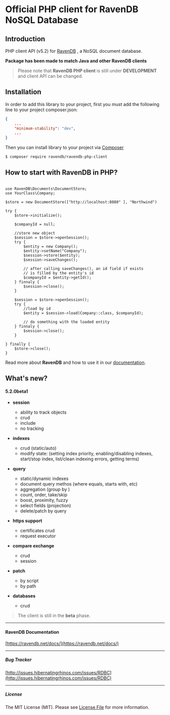# Official PHP client for RavenDB NoSQL Database


## Introduction
PHP client API (v5.2) for [RavenDB](https://ravendb.net/) , a NoSQL document database.

**Package has been made to match Java and other RavenDB clients**

> Please note that **RavenDB PHP client** is still under **DEVELOPMENT** and client API can be changed.

## Installation

In order to add this library to your project, first you must add the following line to your project composer.json:  

``` json
{ 
    ...
    "minimum-stability": "dev",
    ... 
}
```

Then you can install library to your project via [Composer](https://getcomposer.org/)

``` bash
$ composer require ravendb/ravendb-php-client
```


## How to start with RavenDB in PHP?

```injectablephp

use RavenDB\Documents\DocumentStore;
use YourClass\Company;

$store = new DocumentStore(["http://localhost:8080" ], "Northwind")

try {
    $store->initialize();
    
    $companyId = null;
    
    //store new object
    $session = $store->openSession();
    try {
        $entity = new Company();
        $entity->setName("Company");
        $session->store($entity);
        $session->saveChanges();
    
        // after calling saveChanges(), an id field if exists
        // is filled by the entity's id
        $companyId = $entity->getId();
    } finnaly {
        $session->close();
    }
    
    $session = $store->openSession();
    try {
        //load by id
        $entity = $session->load(Company::class, $companyId);
    
        // do something with the loaded entity
    } finnaly {
        $session->close();
    }

} finally {
    $store->close();
}

```

Read more about **RavenDB** and how to use it in our [documentation](https://ravendb.net/docs/).

## What's new?

#### 5.2.0beta1

- **session**
    - ability to track objects
    - crud
    - include
    - no tracking

- **indexes**
    - crud (static/auto)
    - modify state: (setting index priority, enabling/disabling indexes, start/stop index, list/clean indexing errors, getting terms)

- **query**
    - static/dynamic indexes
    - document query methos (where equals, starts with, etc)
    - aggregation (group by )
    - count, order, take/skip
    - boost, proximity, fuzzy
    - select fields (projection)
    - delete/patch by query

- **https support**
    - certificates crud
    - request executor

- **compare exchange**
    - crud
    - session

- **patch**
    - by script
    - by path

- **databases**
    - crud

> The client is still in the **beta** phase.

----
#### RavenDB Documentation
[https://ravendb.net/docs/](https://ravendb.net/docs/)


-----
##### Bug Tracker
[http://issues.hibernatingrhinos.com/issues/RDBC](http://issues.hibernatingrhinos.com/issues/RDBC)

-----
##### License

The MIT License (MIT). Please see [License File](LICENSE.md) for more information.
